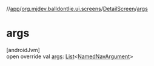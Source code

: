 //[app](../../../index.md)/[org.mjdev.balldontlie.ui.screens](../index.md)/[DetailScreen](index.md)/[args](args.md)

# args

[androidJvm]\
open override val [args](args.md): [List](https://kotlinlang.org/api/latest/jvm/stdlib/kotlin.collections/-list/index.html)&lt;[NamedNavArgument](https://developer.android.com/reference/kotlin/androidx/navigation/NamedNavArgument.html)&gt;
